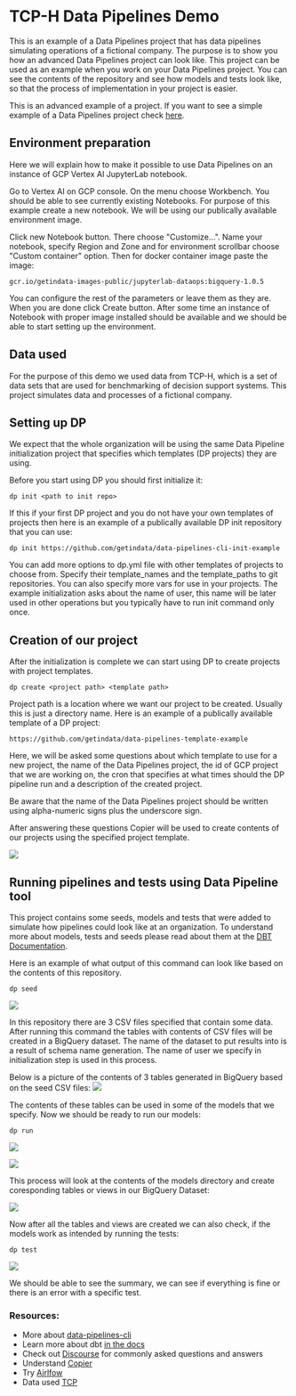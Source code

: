 # TCP-H Data Pipelines Demo

This is an example of a Data Pipelines project that has data pipelines simulating operations of a fictional company.
The purpose is to show you how an advanced Data Pipelines project can look like. This project can be used as an example
when you work on your Data Pipelines project.
You can see the contents of the repository and see how models and tests look like, so that the process of implementation
in your project is easier.

This is an advanced example of a project. If you want to see a simple example of a Data Pipelines project check [here](https://gitlab.com/getindata/dataops/first-steps-with-data-pipelines).

## Environment preparation

Here we will explain how to make it possible to use Data Pipelines on an instance of 
GCP Vertex AI JupyterLab notebook.

Go to Vertex AI on GCP console. On the menu choose Workbench. You should be able to see currently existing Notebooks.
For purpose of this example create a new notebook. We will be using our publically available environment image.

Click new Notebook button. There choose "Customize...". Name your notebook, specify Region and Zone
and for environment scrollbar choose "Custom container" option.
Then for docker container image paste the image:
```
gcr.io/getindata-images-public/jupyterlab-dataops:bigquery-1.0.5
```

You can configure the rest of the parameters or leave them as they are.
When you are done click Create button. After some time an instance of Notebook with
proper image installed should be available and we should be able to start setting up
the environment.

## Data used

For the purpose of this demo we used data from TCP-H, which is a set of data sets that are used for benchmarking of
decision support systems. This project simulates data and processes of a fictional company.

## Setting up DP

We expect that the whole organization will be using the same Data Pipeline initialization project that specifies which
templates (DP projects) they are using.

Before you start using DP you should first initialize it:
```
dp init <path to init repo>
```

If this if your first DP project and you do not have your own templates of projects then
here is an example of a publically available DP init repository that you can use:
```
dp init https://github.com/getindata/data-pipelines-cli-init-example
```

You can add more options to dp.yml file with other templates of projects to choose from. Specify their template_names
and the template_paths to git repositories. You can also specify more vars for use in your projects.
The example initialization asks about the name of user, this name will be later used in other operations but 
you typically have to run init command only once.

## Creation of our project

After the initialization is complete we can start using DP to create projects with project templates.

```
dp create <project path> <template path> 
```

Project path is a location where we want our project to be created. Usually this is just a directory name.
Here is an example of a publically available template of a DP project:
```
https://github.com/getindata/data-pipelines-template-example
```

Here, we will be asked some questions about which template to use for a new project, the name of the Data Pipelines project,
the id of GCP project that we are working on, the cron that specifies at what times should the DP pipeline run and a
description of the created project.

Be aware that the name of the Data Pipelines project should be written using alpha-numeric signs plus the underscore sign.

After answering these questions Copier will be used to create contents of our projects using the specified project template.

![](images/project_creation.png)

## Running pipelines and tests using Data Pipeline tool

This project contains some seeds, models and tests that were added to simulate how pipelines could look like at an organization.
To understand more about models, tests and seeds please read about them at the
[DBT Documentation](https://docs.getdbt.com/docs/building-a-dbt-project/documentation).

Here is an example of what output of this command can look like based on the contents of this repository.

```
dp seed
```

![](images/seed_output.png)

In this repository there are 3 CSV files specified that contain some data. 
After running this command the tables with contents of CSV files will be created in a BigQuery dataset.
The name of the dataset to put results into is a result of schema name generation. The name of user we specify in
initialization step is used in this process.

Below is a picture of the contents of 3 tables generated in BigQuery based on the seed CSV files:
![](images/bigquery_seed_result.png)

The contents of these tables can be used in some of the models that we specify.
Now we should be ready to run our models:

```
dp run
```

![](images/run_beginning.png)

![](images/run_output.png)

This process will look at the contents of the models directory and create coresponding tables or views in our BigQuery Dataset:

![](images/bigquery_run_result.png)

Now after all the tables and views are created we can also check, if the models work as intended by running the tests:

```
dp test
```

![](images/test_output.png)

We should be able to see the summary, we can see if everything is fine or there is an error with a specific test.

### Resources:

- More about [data-pipelines-cli](https://data-pipelines-cli.readthedocs.io/en/latest/usage.html#)
- Learn more about dbt [in the docs](https://docs.getdbt.com/docs/introduction)
- Check out [Discourse](https://discourse.getdbt.com/) for commonly asked questions and answers
- Understand [Copier](https://copier.readthedocs.io/en/stable/)
- Try [Airlfow](https://airflow.apache.org/)
- Data used [TCP](https://www.tpc.org/tpch/)
